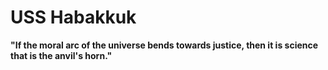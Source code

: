 # USS Habakkuk
**"If the moral arc of the universe bends towards justice, then it is science that is the anvil's horn."**